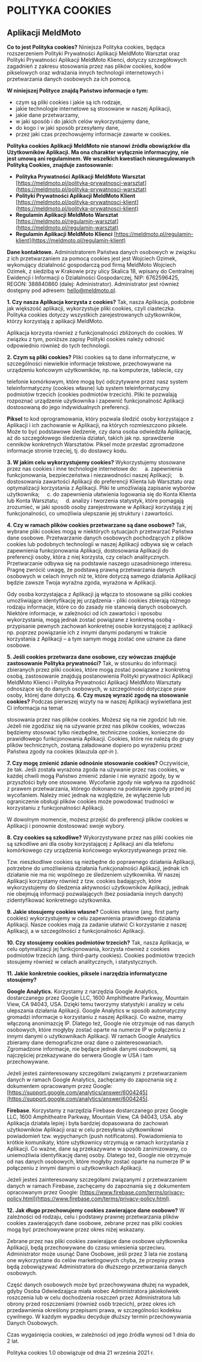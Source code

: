 # POLITYKA COOKIES

## Aplikacji MeldMoto

**Co to jest Polityka cookies?**
Niniejsza Polityka cookies, będąca rozszerzeniem Polityki Prywatności Aplikacji MeldMoto
Warsztat oraz Polityki Prywatności Aplikacji MeldMoto Klienci, dotyczy szczegółowych
zagadnień z zakresu stosowania przez nas plików cookies, kodów pikselowych oraz
wdrażania innych technologii internetowych i przetwarzania danych osobowych za ich
pomocą.

**W niniejszej Polityce znajdą Państwo informacje o tym:**
* czym są pliki cookies i jakie są ich rodzaje,
* jakie technologie internetowe są stosowane w naszej Aplikacji,
* jakie dane przetwarzamy,
* w jaki sposób i do jakich celów wykorzystujemy dane,
* do kogo i w jaki sposób przesyłamy dane,
* przez jaki czas przechowujemy informacje zawarte w cookies.

**Polityka cookies Aplikacji MeldMoto nie stanowi źródła obowiązków dla Użytkowników
Aplikacji. Ma ona charakter wyłącznie informacyjny, nie jest umową ani regulaminem.
We wszelkich kwestiach nieuregulowanych Polityką Cookies, znajduje zastosowanie:**

- **Polityka Prywatności Aplikacji MeldMoto Warsztat** [https://meldmoto.pl/polityka-prywatnosci-warsztat](https://meldmoto.pl/polityka-prywatnosci-warsztat)
- **Polityki Prywatności Aplikacji MeldMoto Klient** [https://meldmoto.pl/polityka-prywatnosci-klient](https://meldmoto.pl/polityka-prywatnosci-klient)
- **Regulamin Aplikacji MeldMoto Warsztat** [https://meldmoto.pl/regulamin-warsztat](https://meldmoto.pl/regulamin-warsztat)
- **Regulamin Aplikacji MeldMoto Klienci** [https://meldmoto.pl/regulamin-klient](https://meldmoto.pl/regulamin-klient)

**Dane kontaktowe.**
Administratorem Państwa danych osobowych w związku z ich przetwarzaniem za pomocą
cookies jest jest Wojciech Ozimek, wykonujący działalność gospodarczą pod firmą
MeldMoto Wojciech Ozimek, z siedzibą w Krakowie przy ulicy Skalica 18, wpisany do
Centralnej Ewidencji i Informacji o Działalności Gospodarczej, NIP: 6762596425, REGON:
388840860 (dalej: Administrator). Administrator jest również dostępny pod adresem:
hello@meldmoto.pl.

**1. Czy nasza Aplikacja korzysta z cookies?**
Tak, nasza Aplikacja, podobnie jak większość aplikacji, wykorzystuje pliki cookies, czyli
ciasteczka. Polityka cookies dotyczy wszystkich zarejestrowanych użytkowników, którzy
korzystają z aplikacji MeldMoto.

Aplikacja korzysta również z funkcjonalności zbliżonych do cookies. W związku z tym,
poniższe zapisy Polityki cookies należy odnosić odpowiednio również do tych technologii.

**2. Czym są pliki cookies?**
Pliki cookies są to dane informatyczne, w szczególności niewielkie informacje tekstowe,
przechowywane na urządzeniu końcowym użytkowników, np. na komputerze, tablecie, czy


telefonie komórkowym, które mogą być odczytywane przez nasz system teleinformatyczny
(cookies własne) lub system teleinformatyczny podmiotów trzecich (cookies podmiotów
trzecich). Pliki te pozwalają rozpoznać urządzenie użytkownika i zapewnić funkcjonalność
Aplikacji dostosowaną do jego indywidualnych preferencji.

**Piksel** to kod oprogramowania, który pozwala śledzić osoby korzystające z Aplikacji i ich
zachowanie w Aplikacji, na których rozmieszczono piksele. Może to być podstawowe
śledzenie, czy dana osoba odwiedziła Aplikację, aż do szczegółowego śledzenia działań,
takich jak np. sprawdzenie cenników konkretnych Warsztatów. Piksel może przesłać
zgromadzone informacje stronie trzeciej, tj. do dostawcy kodu.

**3. W jakim celu wykorzystujemy cookies?**
Wykorzystujemy stosowane przez nas cookies i inne technologie internetowe do:
&nbsp;&nbsp;&nbsp;&nbsp;a. zapewnienia funkcjonowania, bezpieczeństwa i niezawodności naszej
Aplikacji;
&nbsp;&nbsp;&nbsp;&nbsp;b. dostosowania zawartości Aplikacji do preferencji Klienta lub Warsztatu oraz
optymalizacji korzystania z Aplikacji. Pliki te umożliwiają zapisanie wyborów
użytkownika;
&nbsp;&nbsp;&nbsp;&nbsp;c. do zapewnienia ułatwienia logowania się do Konta Klienta lub Konta
Warsztatu;
&nbsp;&nbsp;&nbsp;&nbsp;d. analizy i tworzenia statystyk, które pomagają zrozumieć, w jaki sposób osoby
zarejestrowane w Aplikacji korzystają z jej funkcjonalności, co umożliwia
ulepszanie jej struktury i zawartości.

**4. Czy w ramach plików cookies przetwarzane są dane osobowe?**
Tak, wybrane pliki cookies mogą w niektórych sytuacjach przetwarzać Państwa dane
osobowe. Przetwarzanie danych osobowych pochodzących z plików cookies lub podobnych
technologii w naszej Aplikacji odbywa się w celach zapewnienia funkcjonowania Aplikacji,
dostosowania Aplikacji do preferencji osoby, która z niej korzysta, czy celach analitycznych.
Przetwarzanie odbywa się na podstawie naszego uzasadnionego interesu. Pragnę zwrócić
uwagę, że podstawą prawną przetwarzania danych osobowych w celach innych niż te, które
dotyczą samego działania Aplikacji będzie zawsze Twoja wyraźna zgoda, wyrażona w
Aplikacji.

Gdy osoba korzystająca z Aplikacji ją włącza to stosowane są pliki cookies umożliwiające
identyfikację jej urządzenia - pliki cookies zbierają różnego rodzaju informacje, które co do
zasady nie stanowią danych osobowych. Niektóre informacje, w zależności od ich zawartości
i sposobu wykorzystania, mogą jednak zostać powiązane z konkretną osobą - przypisanie
pewnych zachowań konkretnej osobie korzystającej z aplikacji np. poprzez powiązanie ich z
innymi danymi podanymi w trakcie korzystania z Aplikacji – a tym samym mogą zostać one
uznane za dane osobowe.

**5. Jeśli cookies przetwarza dane osobowe, czy wówczas znajduje zastosowanie**
    **Polityka prywatności?**
Tak, w stosunku do informacji zbieranych przez pliki cookies, które mogą zostać powiązane
z konkretną osobą, zastosowanie znajdują postanowienia Polityki prywatności Aplikacji
MeldMoto Klienci i Polityka Prywatności Aplikacji MeldMoto Warsztaty odnoszące się do
danych osobowych, w szczególności dotyczące praw osoby, której dane dotyczą.
**6. Czy muszę wyrazić zgodę na stosowanie cookies?**
Podczas pierwszej wizyty na w naszej Aplikacji wyświetlana jest Ci informacja na temat


stosowania przez nas plików cookies. Możesz się na nie zgodzić lub nie. Jeżeli nie zgodzisz
się na używanie przez nas plików cookies, wówczas będziemy stosować tylko niezbędne,
techniczne cookies, konieczne do prawidłowego funkcjonowania Aplikacji. Cookies, które
nie należą do grupy plików technicznych, zostaną załadowane dopiero po wyrażeniu przez
Państwa zgody na cookies (klauzula _opt-in_ ).

**7. Czy mogę zmienić zdanie odnośnie stosowanie cookies?**
Oczywiście, że tak. Jeśli została wyrażona zgoda na używanie przez nas cookies, w każdej
chwili mogą Państwo zmienić zdanie i nie wyrazić zgody, by w przyszłości były one
stosowane. Wycofanie zgody nie wpływa na zgodność z prawem przetwarzania, którego
dokonano na podstawie zgody przed jej wycofaniem. Należy mieć jednak na względzie, że
wyłączenie lub ograniczenie obsługi plików cookies może powodować trudności w
korzystaniu z funkcjonalności Aplikacji.

W dowolnym momencie, możesz przejść do preferencji plików cookies w Aplikacji i
ponownie dostosować swoje wybory.

**8. Czy cookies są szkodliwe?**
Wykorzystywane przez nas pliki cookies nie są szkodliwe ani dla osoby korzystającej z
Aplikacji ani dla telefonu komórkowego czy urządzenia końcowego wykorzystywanego
przez nie.

Tzw. nieszkodliwe cookies są niezbędne do poprawnego działania Aplikacji, potrzebne do
umożliwienia działania funkcjonalności Aplikacji, jednak ich działanie nie ma nic wspólnego
ze śledzeniem użytkownika.
W naszej Aplikacji korzystamy również z tzw. cookies badających, które wykorzystujemy do
śledzenia aktywności użytkowników Aplikacji, jednak nie obejmują informacji
pozwalających (bez posiadania innych danych) zidentyfikować konkretnego użytkownika.

**9. Jakie stosujemy cookies własne?**
Cookies własne (ang. first party cookies) wykorzystujemy w celu zapewnienia
prawidłowego działania Aplikacji. Nasze cookies mają za zadanie ułatwić Ci korzystanie z
naszej Aplikacji, a w szczególności z funkcjonalności Aplikacji.

**10. Czy stosujemy cookies podmiotów trzecich?**
Tak, nasza Aplikacja, w celu optymalizacji jej funkcjonowania, korzysta również z cookies
podmiotów trzecich (ang. third-party cookies). Cookies podmiotów trzecich stosujemy
również w celach analitycznych, i statystycznych.

**11. Jakie konkretnie cookies, piksele i narzędzia informatyczne stosujemy?**

**Google Analytics.** Korzystamy z narzędzia Google Analytics, dostarczanego przez Google
LLC, 1600 Amphitheatre Parkway, Mountain View, CA 94043, USA. Dzięki temu tworzymy
statystyki i analizy w celu ulepszania działania Aplikacji.
Google Analytics w sposób automatyczny gromadzi informacje o korzystaniu z naszej
Aplikacji. Co ważne, mamy włączoną anonimazcję IP. Dlatego też, Google nie otrzymuje od
nas danych osobowych, które mogłyby zostać oparte na numerze IP w połączeniu z innymi
danymi o użytkownikach Aplikacji.
W ramach Google Analytics zbieramy dane demograficzne oraz dane o zainteresowaniach.
Zgromadzone informacje, nie będące jednak danymi osobowymi, są najczęściej
przekazywane do serwera Google w USA i tam przechowywane.


Jeżeli jesteś zainteresowany szczegółami związanymi z przetwarzaniem danych w ramach
Google Analytics, zachęcamy do zapoznania się z dokumentem opracowanym przez Google:
[https://support.google.com/analytics/answer/6004245](https://support.google.com/analytics/answer/6004245).

**Firebase**. Korzystamy z narzędzia Firebase dostarczanego przez Google LLC, 1600
Amphitheatre Parkway, Mountain View, CA 94043, USA. aby Aplikacja działała lepiej i
była bardziej dopasowana do zachowań użytkowników Aplikacji oraz w celu przesyłania
użytkownikowi powiadomień tzw. wypychanych (push notificatons). Powiadomienia to
krótkie komunikaty, które użytkownicy otrzymują w ramach korzystania z Aplikacji.
Co ważne, dane są przekazywane w sposób zanimizowany, co uniemożliwia identyfikację
danej osoby. Dlatego też, Google nie otrzymuje od nas danych osobowych, które mogłyby
zostać oparte na numerze IP w połączeniu z innymi danymi o użytkownikach Aplikacji.

Jeżeli jesteś zainteresowany szczegółami związanymi z przetwarzaniem danych w ramach
Firebase, zachęcamy do zapoznania się z dokumentem opracowanym przez Google:
[https://www.firebase.com/terms/privacy-policy.html](https://www.firebase.com/terms/privacy-policy.html).

**12. Jak długo przechowujemy cookies zawierające dane osobowe?**
W zależności od rodzaju, celu i podstawy prawnej przetwarzania plików cookies
zawierających dane osobowe, zebrane przez nas pliki cookies mogą być przechowywane
przez okres niżej wskazany.

Zebrane przez nas pliki cookies zawierające dane osobowe użytkownika Aplikacji, będą
przechowywane do czasu wniesienia sprzeciwu. Administrator może usunąć Dane
Osobowe, jeśli przez 3 lata nie zostaną one wykorzystane do celów marketingowych chyba,
że przepisy prawa będą zobowiązywać Administratora do dłuższego przetwarzania danych
osobowych.

Część danych osobowych może być przechowywana dłużej na wypadek, gdyby Osoba
Odwiedzająca miała wobec Administratora jakiekolwiek roszczenia lub w celu dochodzenia
roszczeń przez Administratora lub obrony przed roszczeniami (również osób trzecich),
przez okres ich przedawnienia określony przepisami prawa, w szczególności kodeksu
cywilnego.
W każdym wypadku decyduje dłuższy termin przechowywania Danych Osobowych.

Czas wygaśnięcia cookies, w zależności od jego źródła wynosi od 1 dnia do 2 lat.


Polityka cookies 1.0 obowiązuje od dnia 21 września 2021 r.


